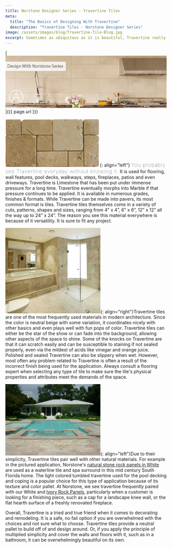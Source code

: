 ```yaml
---
title: Norstone Designer Series - Travertine Tiles
meta:
  title: "The Basics of Designing With Travertine"
  description: "Travertine Tiles - Norstone Designer Series"
image: /assets/images/blog/Travertine-Tile-Blog.jpg
excerpt: Sometimes as ubiquitous as it is beautiful, Travertine really is its own segment in the natural stone industry. When you start hearing words like tumbled, polished, honed or filled you know you're entering a world of light earthy tones with uses as diverse as the stone itself. Come learn the basics of this unique natural stone and why it might just be the perfect selection for your next project.
---
```


[![Travertine tile blog](/assets/images/blog/Travertine-Tile-Blog.jpg)]({{ page.url }})

![Travertine tile french pattern](/assets/images/blog/Travertine-Tile-French-Pattern.jpg){: align="left"} <span style="font-size:16px;font-weight:lighter;letter-spacing:1px">You probably see Travertine everyday without knowing it.</span> It is used for flooring, wall features, pool decks, walkways, steps, fireplaces, patios and even driveways. Travertine is Limestone that has been put under immense pressure for a long time. Travertine eventually morphs into Marble if that pressure continues to be applied. It is available in numerous grades, finishes &amp; formats. While Travertine can be made into pavers, its most common format is tiles. Travertine tiles themselves come in a variety of cuts, patterns, shapes and sizes, ranging from 4” x 4”, 6” x 6”, 12” x 12” all the way up to 24” x 24”. The reason you see this material everywhere is because of it versatility. It is sure to fit any project.

![Travertine tile bathroom](/assets/images/blog/Travertine-Tile-Bathroom.jpg){: align="right"}Travertine tiles are one of the most frequently used materials in modern architecture. Since the color is neutral beige with some variation, it coordinates nicely with other basics and even plays well with fun pops of color. Travertine tiles can either be the star of the show or can fade into the background, allowing other aspects of the space to shine. Some of the knocks on Travertine are that it can scratch easily and can be susceptible to staining if not sealed properly, even via the mildest of acids like vinegar and orange juice. Polished and sealed Travertine can also be slippery when wet. However, most often any problem related to Travertine is often a result of the incorrect finish being used for the application. Always consult a flooring expert when selecting any type of tile to make sure the tile's physical properties and attributes meet the demands of the space.

![Travertine tile pool deck](/assets/images/blog/Travertine-Tile-Pool-Deck.jpg){: align="left"}Due to their simplicity, Travertine tiles pair well with other natural materials. For example in the pictured application, Norstone's [natural stone rock panels in White](/products/rock-panels/white/) are used as a waterline tile and spa surround in this mid century South Florida home. The light colored tumbled travertine used for the pool decking and coping is a popular choice for this type of application because of its texture and color pallet. At Norstone, we see travertine frequently paired with our White and [Ivory Rock Panels](/products/rock-panels/ivory/), particularly when a customer is looking for a finishing piece, such as a cap for a landscape knee wall, or the flat hearth surface of a freshly renovated fireplace.

Overall, Travertine is a tried and true friend when it comes to decorating and remodeling. It is a safe, no fail option if you are overwhelmed with the choices and not sure what to choose. Travertine tiles provide a neutral pallet to build off of and design around. Or, if you apply the principle of multiplied simplicity and cover the walls and floors with it, such as in a bathroom, it can be overwhelmingly beautiful on its own.
